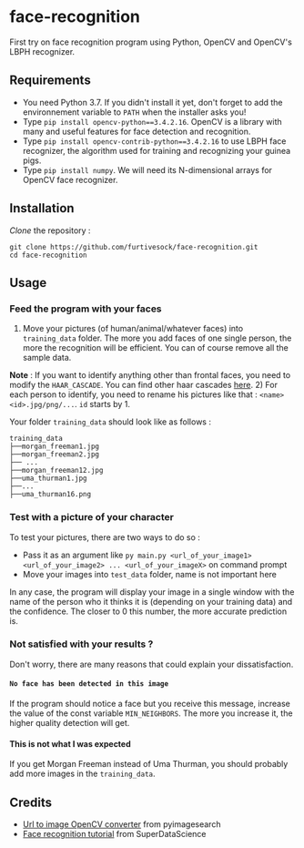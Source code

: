 # face-recognition

First try on face recognition program using Python, OpenCV and OpenCV's LBPH recognizer.

## Requirements

- You need Python 3.7. If you didn't install it yet, don't forget to add the environnement variable to `PATH` when the installer asks you!
- Type `pip install opencv-python==3.4.2.16`. OpenCV is a library with many and useful features for face detection and recognition.
- Type `pip install opencv-contrib-python==3.4.2.16` to use LBPH face recognizer, the algorithm used for training and recognizing your guinea pigs.
- Type `pip install numpy`. We will need its N-dimensional arrays for OpenCV face recognizer.

## Installation

*Clone* the repository :
```
git clone https://github.com/furtivesock/face-recognition.git
cd face-recognition
```

## Usage

### Feed the program with your faces

1) Move your pictures (of human/animal/whatever faces) into `training_data` folder. The more you add faces of one single person, the more the recognition will be efficient.
You can of course remove all the sample data.

**Note** : If you want to identify anything other than frontal faces, you need to modify the `HAAR_CASCADE`. You can find other haar cascades [here](https://github.com/opencv/opencv/tree/master/data/haarcascades).
2) For each person to identify, you need to rename his pictures like that : `<name><id>.jpg/png/...`. `id` starts by 1.

Your folder `training_data` should look like as follows :

```
training_data
├──morgan_freeman1.jpg
├──morgan_freeman2.jpg
├── ...
├──morgan_freeman12.jpg
├──uma_thurman1.jpg
├──...
├──uma_thurman16.png
```

### Test with a picture of your character

To test your pictures, there are two ways to do so :
- Pass it as an argument like `py main.py <url_of_your_image1> <url_of_your_image2> ... <url_of_your_imageX>` on command prompt
- Move your images into `test_data` folder, name is not important here

In any case, the program will display your image in a single window with the name of the person who it thinks it is (depending on your training data) and the confidence. The closer to 0 this number, the more accurate prediction is.

### Not satisfied with your results ?

Don't worry, there are many reasons that could explain your dissatisfaction.

#### `No face has been detected in this image`
If the program should notice a face but you receive this message, increase the value of the const variable `MIN_NEIGHBORS`. The more you increase it, the higher quality detection will get.

#### This is not what I was expected
If you get Morgan Freeman instead of Uma Thurman, you should probably add more images in the `training_data`.

## Credits

- [Url to image OpenCV converter](https://www.pyimagesearch.com/2015/03/02/convert-url-to-image-with-python-and-opencv/) from pyimagesearch
- [Face recognition tutorial](https://www.superdatascience.com/blogs/opencv-face-recognition) from SuperDataScience
